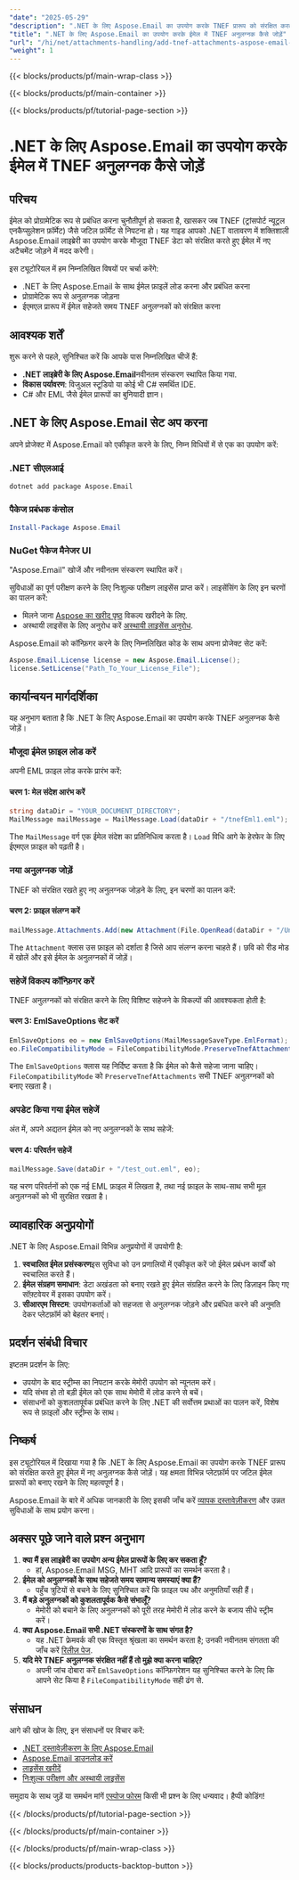 ```yaml
---
"date": "2025-05-29"
"description": ".NET के लिए Aspose.Email का उपयोग करके TNEF प्रारूप को संरक्षित करते हुए अनुलग्नक जोड़ना सीखें। ईमेल अनुलग्नकों को प्रभावी ढंग से प्रबंधित करने के लिए इस चरण-दर-चरण मार्गदर्शिका का पालन करें।"
"title": ".NET के लिए Aspose.Email का उपयोग करके ईमेल में TNEF अनुलग्नक कैसे जोड़ें"
"url": "/hi/net/attachments-handling/add-tnef-attachments-aspose-email-net/"
"weight": 1
---
```


{{< blocks/products/pf/main-wrap-class >}}

{{< blocks/products/pf/main-container >}}

{{< blocks/products/pf/tutorial-page-section >}}
# .NET के लिए Aspose.Email का उपयोग करके ईमेल में TNEF अनुलग्नक कैसे जोड़ें

## परिचय

ईमेल को प्रोग्रामेटिक रूप से प्रबंधित करना चुनौतीपूर्ण हो सकता है, खासकर जब TNEF (ट्रांसपोर्ट न्यूट्रल एनकैप्सुलेशन फ़ॉर्मेट) जैसे जटिल फ़ॉर्मेट से निपटना हो। यह गाइड आपको .NET वातावरण में शक्तिशाली Aspose.Email लाइब्रेरी का उपयोग करके मौजूदा TNEF डेटा को संरक्षित करते हुए ईमेल में नए अटैचमेंट जोड़ने में मदद करेगी।

इस ट्यूटोरियल में हम निम्नलिखित विषयों पर चर्चा करेंगे:
- .NET के लिए Aspose.Email के साथ ईमेल फ़ाइलें लोड करना और प्रबंधित करना
- प्रोग्रामेटिक रूप से अनुलग्नक जोड़ना
- ईएमएल प्रारूप में ईमेल सहेजते समय TNEF अनुलग्नकों को संरक्षित करना

## आवश्यक शर्तें

शुरू करने से पहले, सुनिश्चित करें कि आपके पास निम्नलिखित चीजें हैं:
- **.NET लाइब्रेरी के लिए Aspose.Email**नवीनतम संस्करण स्थापित किया गया.
- **विकास पर्यावरण**: विजुअल स्टूडियो या कोई भी C# समर्थित IDE.
- C# और EML जैसे ईमेल प्रारूपों का बुनियादी ज्ञान।

## .NET के लिए Aspose.Email सेट अप करना

अपने प्रोजेक्ट में Aspose.Email को एकीकृत करने के लिए, निम्न विधियों में से एक का उपयोग करें:

### .NET सीएलआई
```bash
dotnet add package Aspose.Email
```

### पैकेज प्रबंधक कंसोल
```powershell
Install-Package Aspose.Email
```

### NuGet पैकेज मैनेजर UI
"Aspose.Email" खोजें और नवीनतम संस्करण स्थापित करें।

सुविधाओं का पूर्ण परीक्षण करने के लिए निःशुल्क परीक्षण लाइसेंस प्राप्त करें। लाइसेंसिंग के लिए इन चरणों का पालन करें:
- मिलने जाना [Aspose का खरीद पृष्ठ](https://purchase.aspose.com/buy) विकल्प खरीदने के लिए.
- अस्थायी लाइसेंस के लिए अनुरोध करें [अस्थायी लाइसेंस अनुरोध](https://purchase.aspose.com/temporary-license/).

Aspose.Email को कॉन्फ़िगर करने के लिए निम्नलिखित कोड के साथ अपना प्रोजेक्ट सेट करें:
```csharp
Aspose.Email.License license = new Aspose.Email.License();
license.SetLicense("Path_To_Your_License_File");
```

## कार्यान्वयन मार्गदर्शिका

यह अनुभाग बताता है कि .NET के लिए Aspose.Email का उपयोग करके TNEF अनुलग्नक कैसे जोड़ें।

### मौजूदा ईमेल फ़ाइल लोड करें

अपनी EML फ़ाइल लोड करके प्रारंभ करें:

#### चरण 1: मेल संदेश आरंभ करें
```csharp
string dataDir = "YOUR_DOCUMENT_DIRECTORY";
MailMessage mailMessage = MailMessage.Load(dataDir + "/tnefEml1.eml");
```
The `MailMessage` वर्ग एक ईमेल संदेश का प्रतिनिधित्व करता है। `Load` विधि आगे के हेरफेर के लिए ईएमएल फ़ाइल को पढ़ती है।

### नया अनुलग्नक जोड़ें

TNEF को संरक्षित रखते हुए नए अनुलग्नक जोड़ने के लिए, इन चरणों का पालन करें:

#### चरण 2: फ़ाइल संलग्न करें
```csharp
mailMessage.Attachments.Add(new Attachment(File.OpenRead(dataDir + "/Untitled.jpg"), "Untitled.jpg", "image/jpg"));
```
The `Attachment` क्लास उस फ़ाइल को दर्शाता है जिसे आप संलग्न करना चाहते हैं। छवि को रीड मोड में खोलें और इसे ईमेल के अनुलग्नकों में जोड़ें।

### सहेजें विकल्प कॉन्फ़िगर करें

TNEF अनुलग्नकों को संरक्षित करने के लिए विशिष्ट सहेजने के विकल्पों की आवश्यकता होती है:

#### चरण 3: EmlSaveOptions सेट करें
```csharp
EmlSaveOptions eo = new EmlSaveOptions(MailMessageSaveType.EmlFormat);
eo.FileCompatibilityMode = FileCompatibilityMode.PreserveTnefAttachments;
```
The `EmlSaveOptions` क्लास यह निर्दिष्ट करता है कि ईमेल को कैसे सहेजा जाना चाहिए। `FileCompatibilityMode` को `PreserveTnefAttachments` सभी TNEF अनुलग्नकों को बनाए रखता है।

### अपडेट किया गया ईमेल सहेजें

अंत में, अपने अद्यतन ईमेल को नए अनुलग्नकों के साथ सहेजें:

#### चरण 4: परिवर्तन सहेजें
```csharp
mailMessage.Save(dataDir + "/test_out.eml", eo);
```
यह चरण परिवर्तनों को एक नई EML फ़ाइल में लिखता है, तथा नई फ़ाइल के साथ-साथ सभी मूल अनुलग्नकों को भी सुरक्षित रखता है।

## व्यावहारिक अनुप्रयोगों

.NET के लिए Aspose.Email विभिन्न अनुप्रयोगों में उपयोगी है:
1. **स्वचालित ईमेल प्रसंस्करण**इस सुविधा को उन प्रणालियों में एकीकृत करें जो ईमेल प्रबंधन कार्यों को स्वचालित करते हैं।
2. **ईमेल संग्रहण समाधान**: डेटा अखंडता को बनाए रखते हुए ईमेल संग्रहित करने के लिए डिज़ाइन किए गए सॉफ़्टवेयर में इसका उपयोग करें।
3. **सीआरएम सिस्टम**: उपयोगकर्ताओं को सहजता से अनुलग्नक जोड़ने और प्रबंधित करने की अनुमति देकर प्लेटफ़ॉर्म को बेहतर बनाएं।

## प्रदर्शन संबंधी विचार

इष्टतम प्रदर्शन के लिए:
- उपयोग के बाद स्ट्रीम्स का निपटान करके मेमोरी उपयोग को न्यूनतम करें।
- यदि संभव हो तो बड़ी ईमेल को एक साथ मेमोरी में लोड करने से बचें।
- संसाधनों को कुशलतापूर्वक प्रबंधित करने के लिए .NET की सर्वोत्तम प्रथाओं का पालन करें, विशेष रूप से फ़ाइलों और स्ट्रीम्स के साथ।

## निष्कर्ष

इस ट्यूटोरियल में दिखाया गया है कि .NET के लिए Aspose.Email का उपयोग करके TNEF प्रारूप को संरक्षित करते हुए ईमेल में नए अनुलग्नक कैसे जोड़ें। यह क्षमता विभिन्न प्लेटफ़ॉर्म पर जटिल ईमेल प्रारूपों को बनाए रखने के लिए महत्वपूर्ण है।

Aspose.Email के बारे में अधिक जानकारी के लिए इसकी जाँच करें [व्यापक दस्तावेज़ीकरण](https://reference.aspose.com/email/net/) और उन्नत सुविधाओं के साथ प्रयोग करना।

## अक्सर पूछे जाने वाले प्रश्न अनुभाग

1. **क्या मैं इस लाइब्रेरी का उपयोग अन्य ईमेल प्रारूपों के लिए कर सकता हूँ?**
   - हां, Aspose.Email MSG, MHT आदि प्रारूपों का समर्थन करता है।
2. **ईमेल को अनुलग्नकों के साथ सहेजते समय सामान्य समस्याएं क्या हैं?**
   - पहुँच त्रुटियों से बचने के लिए सुनिश्चित करें कि फ़ाइल पथ और अनुमतियाँ सही हैं।
3. **मैं बड़े अनुलग्नकों को कुशलतापूर्वक कैसे संभालूँ?**
   - मेमोरी को बचाने के लिए अनुलग्नकों को पूरी तरह मेमोरी में लोड करने के बजाय सीधे स्ट्रीम करें।
4. **क्या Aspose.Email सभी .NET संस्करणों के साथ संगत है?**
   - यह .NET फ्रेमवर्क की एक विस्तृत श्रृंखला का समर्थन करता है; उनकी नवीनतम संगतता की जाँच करें [रिलीज़ पेज](https://releases.aspose.com/email/net/).
5. **यदि मेरे TNEF अनुलग्नक संरक्षित नहीं हैं तो मुझे क्या करना चाहिए?**
   - अपनी जांच दोबारा करें `EmlSaveOptions` कॉन्फ़िगरेशन यह सुनिश्चित करने के लिए कि आपने सेट किया है `FileCompatibilityMode` सही ढंग से.

## संसाधन

आगे की खोज के लिए, इन संसाधनों पर विचार करें:
- [.NET दस्तावेज़ीकरण के लिए Aspose.Email](https://reference.aspose.com/email/net/)
- [Aspose.Email डाउनलोड करें](https://releases.aspose.com/email/net/)
- [लाइसेंस खरीदें](https://purchase.aspose.com/buy)
- [निःशुल्क परीक्षण और अस्थायी लाइसेंस](https://releases.aspose.com/email/net/)

समुदाय के साथ जुड़ें या समर्थन मांगें [एस्पोज फोरम](https://forum.aspose.com/c/email/10) किसी भी प्रश्न के लिए धन्यवाद। हैप्पी कोडिंग!

{{< /blocks/products/pf/tutorial-page-section >}}

{{< /blocks/products/pf/main-container >}}

{{< /blocks/products/pf/main-wrap-class >}}

{{< blocks/products/products-backtop-button >}}